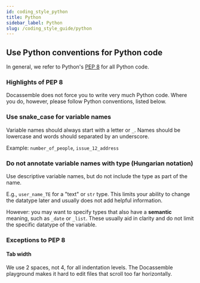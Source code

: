 ```yaml
---
id: coding_style_python
title: Python
sidebar_label: Python
slug: /coding_style_guide/python
---
```


## Use Python conventions for Python code

In general, we refer to Python's [PEP 8](https://www.python.org/dev/peps/pep-0008/) for all Python code.

### Highlights of PEP 8

Docassemble does not force you to write very much Python code. Where you do, however, please
follow Python conventions, listed below.

### Use snake_case for variable names

Variable names should always start with a letter or `_`. Names should be lowercase
and words should separated by an underscore.

Example: `number_of_people`, `issue_12_address`

### Do not annotate variable names with type (Hungarian notation)

Use descriptive variable names, but do not include the type as part of the name.

E.g., `user_name_TE` for a "text" or `str` type. This limits your ability to change
the datatype later and usually does not add helpful information.

However: you may want to specify types that also have a **semantic** meaning, such
as `_date` or `_list`. These usually aid in clarity and do not limit the specific
datatype of the variable.

### Exceptions to PEP 8

#### Tab width

We use 2 spaces, not 4, for all indentation levels. The Docassemble playground makes it hard to
edit files that scroll too far horizontally.